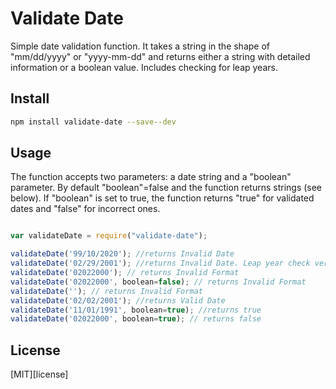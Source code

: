 # Validate Date

Simple date validation function. It takes a string in the shape of "mm/dd/yyyy" or "yyyy-mm-dd" and returns either a string with detailed information or a boolean value. Includes checking for leap years.


## Install

```bash
npm install validate-date --save--dev 
```

## Usage

The function accepts two parameters: a date string and a "boolean" parameter. By default "boolean"=false and the function returns strings (see below). If "boolean" is set to true, the function returns "true" for validated dates and "false" for incorrect ones.

```js

var validateDate = require("validate-date");

validateDate('99/10/2020'); //returns Invalid Date
validateDate('02/29/2001'); //returns Invalid Date. Leap year check verified
validateDate('02022000'); // returns Invalid Format
validateDate('02022000', boolean=false); // returns Invalid Format
validateDate(''); // returns Invalid Format
validateDate('02/02/2001'); //returns Valid Date
validateDate('11/01/1991', boolean=true); //returns true
validateDate('02022000', boolean=true); // returns false


```

## License

[MIT][license]